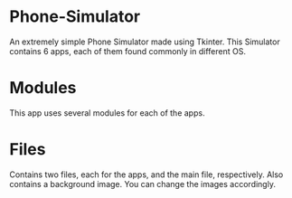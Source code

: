 # Phone-Simulator
An extremely simple Phone Simulator made using Tkinter. This Simulator contains 6 apps, each of them found commonly in different OS. 

# Modules

This app uses several modules for each of the apps. 

# Files

Contains two files, each for the apps, and the main file, respectively. 
Also contains a background image. You can change the images accordingly. 

# 

